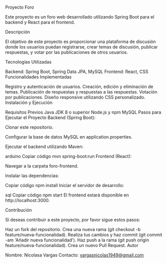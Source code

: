 Proyecto Foro

Este proyecto es un foro web desarrollado utilizando Spring Boot para el backend y React para el frontend.

Descripción

El objetivo de este proyecto es proporcionar una plataforma de discusión donde los usuarios puedan registrarse, crear temas de discusión, publicar respuestas, y votar por las publicaciones de otros usuarios.

Tecnologías Utilizadas

Backend: Spring Boot, Spring Data JPA, MySQL
Frontend: React, CSS
Funcionalidades Implementadas

Registro y autenticación de usuarios.
Creación, edición y eliminación de temas.
Publicación de respuestas y respuestas a las respuestas.
Votación por publicaciones.
Diseño responsive utilizando CSS personalizado.
Instalación y Ejecución

Requisitos Previos
Java JDK 8 o superior
Node.js y npm
MySQL
Pasos para Ejecutar el Proyecto
Backend (Spring Boot):

Clonar este repositorio.

Configurar la base de datos MySQL en application.properties.

Ejecutar el backend utilizando Maven:

arduino
Copiar código
mvn spring-boot:run
Frontend (React):

Navegar a la carpeta foro-frontend.

Instalar las dependencias:

Copiar código
npm install
Iniciar el servidor de desarrollo:

sql
Copiar código
npm start
El frontend estará disponible en http://localhost:3000.

Contribución

Si deseas contribuir a este proyecto, por favor sigue estos pasos:

Haz un fork del repositorio.
Crea una nueva rama (git checkout -b feature/nueva-funcionalidad).
Realiza tus cambios y haz commit (git commit -am 'Añadir nueva funcionalidad').
Haz push a la rama (git push origin feature/nueva-funcionalidad).
Crea un nuevo Pull Request.
Autor

Nombre: Nicolasa Vargas
Contacto: vargasnicolas1949@gmail.com

